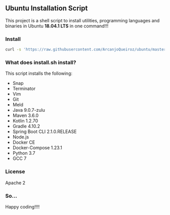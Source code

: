 ## Ubuntu Installation Script

This project is a shell script to install utilities, programming languages and binaries in Ubuntu **18.04.1 LTS** in one command!!!

### Install

```sh
curl -s 'https://raw.githubusercontent.com/ArcanjoQueiroz/ubuntu/master/install.sh' | bash
```

### What does install.sh install?

This script installs the following:

* Snap
* Terminator
* Vim
* Git
* Meld
* Java 9.0.7-zulu
* Maven 3.6.0
* Kotlin 1.2.70
* Gradle 4.10.2
* Spring Boot CLI 2.1.0.RELEASE
* Node.js
* Docker CE
* Docker-Compose 1.23.1
* Python 3.7
* GCC 7

### License

Apache 2


### So...

Happy coding!!!!
